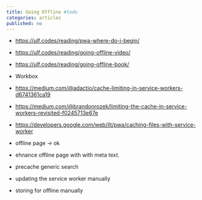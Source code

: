 ```yaml
---
title: Going Offline #todo
categories: articles
published: no
---
```

- https://ulf.codes/reading/pwa-where-do-i-begin/
- https://ulf.codes/reading/going-offline-video/
- https://ulf.codes/reading/going-offline-book/
- Workbox
- https://medium.com/@adactio/cache-limiting-in-service-workers-d6741361ca19
- https://medium.com/@brandonrozek/limiting-the-cache-in-service-workers-revisited-f0245713e67e
- https://developers.google.com/web/ilt/pwa/caching-files-with-service-worker

- offline page -> ok
- ehnance offline page with with meta text.
- precache generic search

- updating the service worker manually
- storing for offline manually


